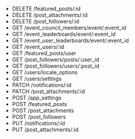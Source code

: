 * DELETE /featured_posts/:id
* DELETE /post_attachments/:id
* DELETE /post_followers/:id
* GET /event_council_members/event/:event_id
* GET /event_leaderboards/event/:event_id
* GET /event_user_leaderboards/event/:event_id
* GET /event_users/:id
* GET /featured_posts/user
* GET /post_followers/posts/:user_id
* GET /post_followers/users/:post_id
* GET /users/locale_options
* GET /users/settings
* PATCH /notifications/:id
* PATCH /post_attachments/:id
* POST /app_settings
* POST /featured_posts
* POST /post_attachments
* POST /post_followers
* PUT /notifications/:id
* PUT /post_attachments/:id